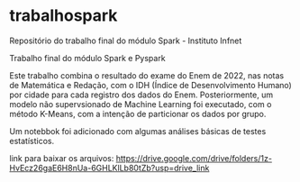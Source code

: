 # trabalhospark
Repositório do trabalho final do módulo Spark - Instituto Infnet

Trabalho final do módulo Spark e Pyspark

Este trabalho combina o resultado do exame do Enem de 2022, nas notas de Matemática e Redação, com o IDH (Índice de Desenvolvimento Humano) por cidade para cada registro dos dados do Enem.
Posteriormente, um modelo não supervsionado de Machine Learning foi executado, com o método K-Means, com a intenção de particionar os dados por grupo.

Um notebbok foi adicionado com algumas análises básicas de testes estatísticos. 

link para baixar os arquivos: https://drive.google.com/drive/folders/1z-HvEcz26gaE6H8nUa-6GHLKlLb80tZb?usp=drive_link
